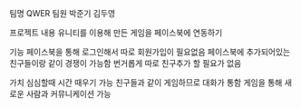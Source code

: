 팀명 QWER
팀원 박준기 김두영

프로젝트 내용  유니티를 이용해 만든 게임을 페이스북에 연동하기

기능 페이스북을 통해 로그인해서 따로 회원가입이 필요없음
     페이스북에 추가되어있는 친구들이랑 같이 경쟁이 가능함
     번거롭게 따로 친구추가 할 필요가 없음
     
가치 심심할때 시간 때우기 가능
     친구들과 같이 게임하므로 대화가 통함
     게임을 통해 새로운 사람과 커뮤니케이션 가능

